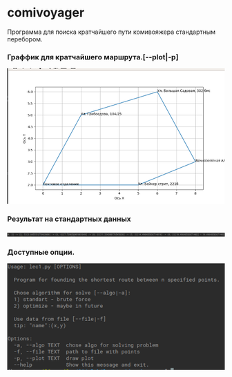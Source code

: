 # comivoyager
Программа для поиска кратчайшего пути комивояжера стандартным перебором.
### Граффик для кратчайшего маршрута.[--plot|-p]
![alt text](1.png)
### Результат на стандартных данных
![alt text](2.png)
### Доступные опции.
![alt text](3.png)
